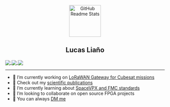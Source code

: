 <p align="center">
 <img width="100px" src="https://user-images.githubusercontent.com/49002137/122152057-06f25500-ce37-11eb-8e45-0d7ca0288693.png" align="center" alt="GitHub Readme Stats" />

 <h2 align="center">Lucas Liaño</h2>
</p>

<a href="https://github.com/lucasliano/">
  <img align="center" src="https://github-readme-stats.vercel.app/api/top-langs/?username=lucasliano&layout=compact&langs_count=10&theme=ayu-mirage" />
</a>

<a href="https://github.com/lucasliano/lorawan_cubesat">
  <img align="center" src="https://github-readme-stats.vercel.app/api/pin/?username=lucasliano&repo=lorawan_cubesat&show_owner=true&theme=ayu-mirage" />
</a>
<a href="https://github.com/lucasliano/td2project">
  <img align="center" src="https://github-readme-stats.vercel.app/api/pin/?username=lucasliano&repo=td2project&show_owner=true&theme=ayu-mirage" />
</a>

---


- 🔭 I’m currently working on [LoRaWAN Gateway for Cubesat missions](https://github.com/lucasliano/lorawan_cubesat)
- 🔬 Check out my [scientific publications](https://github.com/lucasliano/publications)
- 🌱 I’m currently learning about [SpaceVPX and FMC standards](https://www.vita.com/Standards)
- 👯 I’m looking to collaborate on open source FPGA projects
- 💬  You can always [DM me](https://www.instagram.com/lucas_liano/)
